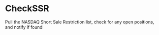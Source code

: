 # CheckSSR
Pull the NASDAQ Short Sale Restriction list, check for any open positions, and notify if found
